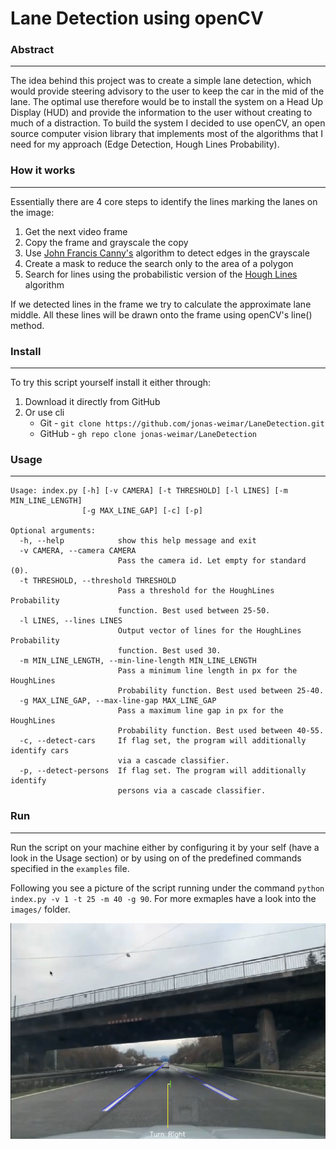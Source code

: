 # Lane Detection using openCV

### Abstract
---
The idea behind this project was to create a simple lane detection, which would provide steering advisory to the user to keep the car in the mid of the lane. The optimal use therefore would be to install the system on a Head Up Display (HUD) and provide the information to the user without creating to much of a distraction. To build the system I decided to use openCV, an open source computer vision library that implements most of the algorithms that I need for my approach (Edge Detection, Hough Lines Probability).

### How it works
---
Essentially there are 4 core steps to identify the lines marking the lanes on the image:
1. Get the next video frame
2. Copy the frame and grayscale the copy
2. Use [John Francis Canny's](https://en.wikipedia.org/wiki/Canny_edge_detector) algorithm to detect edges in the grayscale
3. Create a mask to reduce the search only to the area of a polygon
4. Search for lines using the probabilistic version of the [Hough Lines](http://homepages.inf.ed.ac.uk/rbf/CVonline/LOCAL_COPIES/AV1011/macdonald.pdf) algorithm

If we detected lines in the frame we try to calculate the approximate lane middle. All these lines will be drawn onto the frame using openCV's line() method.

### Install
---
To try this script yourself install it either through:
1. Download it directly from GitHub
2. Or use cli
    + Git - ``` git clone https://github.com/jonas-weimar/LaneDetection.git ```
    + GitHub - ``` gh repo clone jonas-weimar/LaneDetection ```

### Usage
---
```
Usage: index.py [-h] [-v CAMERA] [-t THRESHOLD] [-l LINES] [-m MIN_LINE_LENGTH]
                [-g MAX_LINE_GAP] [-c] [-p]

Optional arguments:
  -h, --help            show this help message and exit
  -v CAMERA, --camera CAMERA
                        Pass the camera id. Let empty for standard (0).
  -t THRESHOLD, --threshold THRESHOLD
                        Pass a threshold for the HoughLines Probability
                        function. Best used between 25-50.
  -l LINES, --lines LINES
                        Output vector of lines for the HoughLines Probability
                        function. Best used 30.
  -m MIN_LINE_LENGTH, --min-line-length MIN_LINE_LENGTH
                        Pass a minimum line length in px for the HoughLines
                        Probability function. Best used between 25-40.
  -g MAX_LINE_GAP, --max-line-gap MAX_LINE_GAP
                        Pass a maximum line gap in px for the HoughLines
                        Probability function. Best used between 40-55.
  -c, --detect-cars     If flag set, the program will additionally identify cars
                        via a cascade classifier.
  -p, --detect-persons  If flag set. The program will additionally identify
                        persons via a cascade classifier.
```

### Run
---
Run the script on your machine either by configuring it by your self (have a look in the Usage section) or by using on of the predefined commands specified in the ```examples``` file.

Following you see a picture of the script running under the command ```python index.py -v 1 -t 25 -m 40 -g 90```. For more exmaples have a look into the ```images/``` folder.

![Alt Text](https://raw.githubusercontent.com/jonas-weimar/LaneDetection/master/images/Bildschirmfoto%202021-01-15%20um%2018.18.06.png)